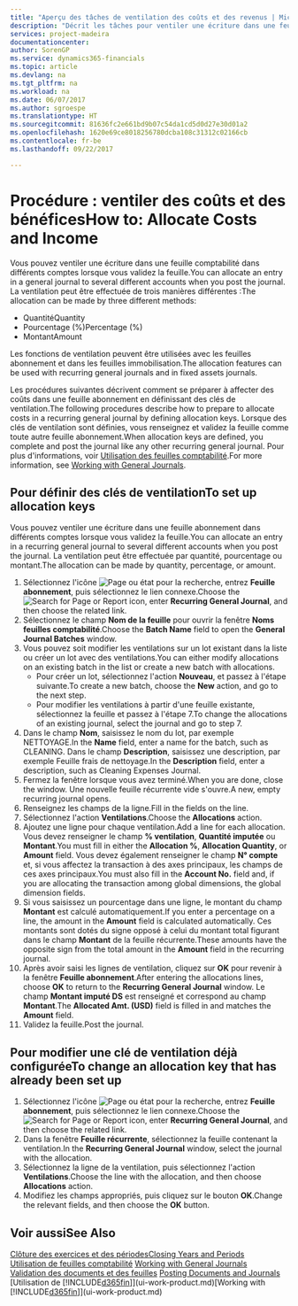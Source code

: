 ```yaml
---
title: "Aperçu des tâches de ventilation des coûts et des revenus | Microsoft Docs"
description: "Décrit les tâches pour ventiler une écriture dans une feuille comptabilité dans différents comptes lorsque vous validez la feuille."
services: project-madeira
documentationcenter: 
author: SorenGP
ms.service: dynamics365-financials
ms.topic: article
ms.devlang: na
ms.tgt_pltfrm: na
ms.workload: na
ms.date: 06/07/2017
ms.author: sgroespe
ms.translationtype: HT
ms.sourcegitcommit: 81636fc2e661bd9b07c54da1cd5d0d27e30d01a2
ms.openlocfilehash: 1620e69ce8018256780dcba108c31312c02166cb
ms.contentlocale: fr-be
ms.lasthandoff: 09/22/2017

---
```

# <a name="how-to-allocate-costs-and-income"></a><span data-ttu-id="25db9-103">Procédure : ventiler des coûts et des bénéfices</span><span class="sxs-lookup"><span data-stu-id="25db9-103">How to: Allocate Costs and Income</span></span>
<span data-ttu-id="25db9-104">Vous pouvez ventiler une écriture dans une feuille comptabilité dans différents comptes lorsque vous validez la feuille.</span><span class="sxs-lookup"><span data-stu-id="25db9-104">You can allocate an entry in a general journal to several different accounts when you post the journal.</span></span> <span data-ttu-id="25db9-105">La ventilation peut être effectuée de trois manières différentes :</span><span class="sxs-lookup"><span data-stu-id="25db9-105">The allocation can be made by three different methods:</span></span>

* <span data-ttu-id="25db9-106">Quantité</span><span class="sxs-lookup"><span data-stu-id="25db9-106">Quantity</span></span>
* <span data-ttu-id="25db9-107">Pourcentage (%)</span><span class="sxs-lookup"><span data-stu-id="25db9-107">Percentage (%)</span></span>
* <span data-ttu-id="25db9-108">Montant</span><span class="sxs-lookup"><span data-stu-id="25db9-108">Amount</span></span>

<span data-ttu-id="25db9-109">Les fonctions de ventilation peuvent être utilisées avec les feuilles abonnement et dans les feuilles immobilisation.</span><span class="sxs-lookup"><span data-stu-id="25db9-109">The allocation features can be used with recurring general journals and in fixed assets journals.</span></span>
<!--You can also distribute the cost or revenue of a line to an intercompany partner when you post a sales or purchase document. When you post the document, a line will be posted in your general journal, and a corresponding line will be created in the intercompany outbox.-->

<span data-ttu-id="25db9-110">Les procédures suivantes décrivent comment se préparer à affecter des coûts dans une feuille abonnement en définissant des clés de ventilation.</span><span class="sxs-lookup"><span data-stu-id="25db9-110">The following procedures describe how to prepare to allocate costs in a recurring general journal by defining allocation keys.</span></span> <span data-ttu-id="25db9-111">Lorsque des clés de ventilation sont définies, vous renseignez et validez la feuille comme toute autre feuille abonnement.</span><span class="sxs-lookup"><span data-stu-id="25db9-111">When allocation keys are defined, you complete and post the journal like any other recurring general journal.</span></span> <span data-ttu-id="25db9-112">Pour plus d'informations, voir [Utilisation des feuilles comptabilité](ui-work-general-journals.md).</span><span class="sxs-lookup"><span data-stu-id="25db9-112">For more information, see [Working with General Journals](ui-work-general-journals.md).</span></span>

## <a name="to-set-up-allocation-keys"></a><span data-ttu-id="25db9-113">Pour définir des clés de ventilation</span><span class="sxs-lookup"><span data-stu-id="25db9-113">To set up allocation keys</span></span>
<span data-ttu-id="25db9-114">Vous pouvez ventiler une écriture dans une feuille abonnement dans différents comptes lorsque vous validez la feuille.</span><span class="sxs-lookup"><span data-stu-id="25db9-114">You can allocate an entry in a recurring general journal to several different accounts when you post the journal.</span></span> <span data-ttu-id="25db9-115">La ventilation peut être effectuée par quantité, pourcentage ou montant.</span><span class="sxs-lookup"><span data-stu-id="25db9-115">The allocation can be made by quantity, percentage, or amount.</span></span>
1. <span data-ttu-id="25db9-116">Sélectionnez l'icône ![Page ou état pour la recherche](media/ui-search/search_small.png "Page ou état pour la recherche"), entrez **Feuille abonnement**, puis sélectionnez le lien connexe.</span><span class="sxs-lookup"><span data-stu-id="25db9-116">Choose the ![Search for Page or Report](media/ui-search/search_small.png "Search for Page or Report icon") icon, enter **Recurring General Journal**, and then choose the related link.</span></span>
2. <span data-ttu-id="25db9-117">Sélectionnez le champ **Nom de la feuille** pour ouvrir la fenêtre **Noms feuilles comptabilité**.</span><span class="sxs-lookup"><span data-stu-id="25db9-117">Choose the **Batch Name** field to open the **General Journal Batches** window.</span></span>
3. <span data-ttu-id="25db9-118">Vous pouvez soit modifier les ventilations sur un lot existant dans la liste ou créer un lot avec des ventilations.</span><span class="sxs-lookup"><span data-stu-id="25db9-118">You can either modify allocations on an existing batch in the list or create a new batch with allocations.</span></span>
   * <span data-ttu-id="25db9-119">Pour créer un lot, sélectionnez l'action **Nouveau**, et passez à l'étape suivante.</span><span class="sxs-lookup"><span data-stu-id="25db9-119">To create a new batch, choose the **New** action, and go to the next step.</span></span>
   * <span data-ttu-id="25db9-120">Pour modifier les ventilations à partir d'une feuille existante, sélectionnez la feuille et passez à l'étape 7.</span><span class="sxs-lookup"><span data-stu-id="25db9-120">To change the allocations of an existing journal, select the journal and go to step 7.</span></span>    
4. <span data-ttu-id="25db9-121">Dans le champ **Nom**, saisissez le nom du lot, par exemple NETTOYAGE.</span><span class="sxs-lookup"><span data-stu-id="25db9-121">In the **Name** field, enter a name for the batch, such as CLEANING.</span></span> <span data-ttu-id="25db9-122">Dans le champ **Description**, saisissez une description, par exemple Feuille frais de nettoyage.</span><span class="sxs-lookup"><span data-stu-id="25db9-122">In the **Description** field, enter a description, such as Cleaning Expenses Journal.</span></span>
5. <span data-ttu-id="25db9-123">Fermez la fenêtre lorsque vous avez terminé.</span><span class="sxs-lookup"><span data-stu-id="25db9-123">When you are done, close the window.</span></span> <span data-ttu-id="25db9-124">Une nouvelle feuille récurrente vide s'ouvre.</span><span class="sxs-lookup"><span data-stu-id="25db9-124">A new, empty recurring journal opens.</span></span>
6. <span data-ttu-id="25db9-125">Renseignez les champs de la ligne.</span><span class="sxs-lookup"><span data-stu-id="25db9-125">Fill in the fields on the line.</span></span>
7. <span data-ttu-id="25db9-126">Sélectionnez l'action **Ventilations**.</span><span class="sxs-lookup"><span data-stu-id="25db9-126">Choose the **Allocations** action.</span></span>
8. <span data-ttu-id="25db9-127">Ajoutez une ligne pour chaque ventilation.</span><span class="sxs-lookup"><span data-stu-id="25db9-127">Add a line for each allocation.</span></span> <span data-ttu-id="25db9-128">Vous devez renseigner le champ **% ventilation**, **Quantité imputée** ou **Montant**.</span><span class="sxs-lookup"><span data-stu-id="25db9-128">You must fill in either the **Allocation %**, **Allocation Quantity**, or **Amount** field.</span></span> <span data-ttu-id="25db9-129">Vous devez également renseigner le champ **N° compte** et, si vous affectez la transaction à des axes principaux, les champs de ces axes principaux.</span><span class="sxs-lookup"><span data-stu-id="25db9-129">You must also fill in the **Account No.** field and, if you are allocating the transaction among global dimensions, the global dimension fields.</span></span>
9. <span data-ttu-id="25db9-130">Si vous saisissez un pourcentage dans une ligne, le montant du champ **Montant** est calculé automatiquement.</span><span class="sxs-lookup"><span data-stu-id="25db9-130">If you enter a percentage on a line, the amount in the **Amount** field is calculated automatically.</span></span> <span data-ttu-id="25db9-131">Ces montants sont dotés du signe opposé à celui du montant total figurant dans le champ **Montant** de la feuille récurrente.</span><span class="sxs-lookup"><span data-stu-id="25db9-131">These amounts have the opposite sign from the total amount in the **Amount** field in the recurring journal.</span></span>
10. <span data-ttu-id="25db9-132">Après avoir saisi les lignes de ventilation, cliquez sur **OK** pour revenir à la fenêtre **Feuille abonnement**.</span><span class="sxs-lookup"><span data-stu-id="25db9-132">After entering the allocations lines, choose **OK** to return to the **Recurring General Journal** window.</span></span> <span data-ttu-id="25db9-133">Le champ **Montant imputé DS** est renseigné et correspond au champ **Montant**.</span><span class="sxs-lookup"><span data-stu-id="25db9-133">The **Allocated Amt. (USD)** field is filled in and matches the **Amount** field.</span></span>
11. <span data-ttu-id="25db9-134">Validez la feuille.</span><span class="sxs-lookup"><span data-stu-id="25db9-134">Post the journal.</span></span>

## <a name="to-change-an-allocation-key-that-has-already-been-set-up"></a><span data-ttu-id="25db9-135">Pour modifier une clé de ventilation déjà configurée</span><span class="sxs-lookup"><span data-stu-id="25db9-135">To change an allocation key that has already been set up</span></span>
1. <span data-ttu-id="25db9-136">Sélectionnez l'icône ![Page ou état pour la recherche](media/ui-search/search_small.png "Page ou état pour la recherche"), entrez **Feuille abonnement**, puis sélectionnez le lien connexe.</span><span class="sxs-lookup"><span data-stu-id="25db9-136">Choose the ![Search for Page or Report](media/ui-search/search_small.png "Search for Page or Report icon") icon, enter **Recurring General Journal**, and then choose the related link.</span></span>
2. <span data-ttu-id="25db9-137">Dans la fenêtre **Feuille récurrente**, sélectionnez la feuille contenant la ventilation.</span><span class="sxs-lookup"><span data-stu-id="25db9-137">In the **Recurring General Journal** window, select the journal with the allocation.</span></span>
3. <span data-ttu-id="25db9-138">Sélectionnez la ligne de la ventilation, puis sélectionnez l'action **Ventilations**.</span><span class="sxs-lookup"><span data-stu-id="25db9-138">Choose the line with the allocation, and then choose **Allocations** action.</span></span>
4. <span data-ttu-id="25db9-139">Modifiez les champs appropriés, puis cliquez sur le bouton **OK**.</span><span class="sxs-lookup"><span data-stu-id="25db9-139">Change the relevant fields, and then choose the **OK** button.</span></span>

## <a name="see-also"></a><span data-ttu-id="25db9-140">Voir aussi</span><span class="sxs-lookup"><span data-stu-id="25db9-140">See Also</span></span>
[<span data-ttu-id="25db9-141">Clôture des exercices et des périodes</span><span class="sxs-lookup"><span data-stu-id="25db9-141">Closing Years and Periods</span></span>](year-close-years-periods.md)  
<span data-ttu-id="25db9-142">[Utilisation de feuilles comptabilité](ui-work-general-journals.md)  </span><span class="sxs-lookup"><span data-stu-id="25db9-142">[Working with General Journals](ui-work-general-journals.md)  </span></span>  
<span data-ttu-id="25db9-143">[Validation des documents et des feuilles](ui-post-documents-journals.md)  </span><span class="sxs-lookup"><span data-stu-id="25db9-143">[Posting Documents and Journals](ui-post-documents-journals.md)  </span></span>  
<span data-ttu-id="25db9-144">[Utilisation de [!INCLUDE[d365fin](includes/d365fin_md.md)]](ui-work-product.md)</span><span class="sxs-lookup"><span data-stu-id="25db9-144">[Working with [!INCLUDE[d365fin](includes/d365fin_md.md)]](ui-work-product.md)</span></span>

